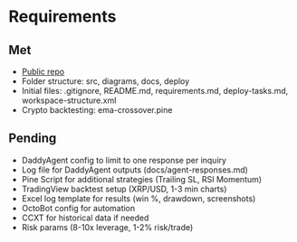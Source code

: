# Requirements
## Met
- [Public repo](https://github.com/nol3jrs/daddyworkspace)
- Folder structure: src, diagrams, docs, deploy
- Initial files: .gitignore, README.md, requirements.md, deploy-tasks.md, workspace-structure.xml
- Crypto backtesting: ema-crossover.pine
## Pending
- DaddyAgent config to limit to one response per inquiry
- Log file for DaddyAgent outputs (docs/agent-responses.md)
- Pine Script for additional strategies (Trailing SL, RSI Momentum)
- TradingView backtest setup (XRP/USD, 1-3 min charts)
- Excel log template for results (win %, drawdown, screenshots)
- OctoBot config for automation
- CCXT for historical data if needed
- Risk params (8-10x leverage, 1-2% risk/trade)
